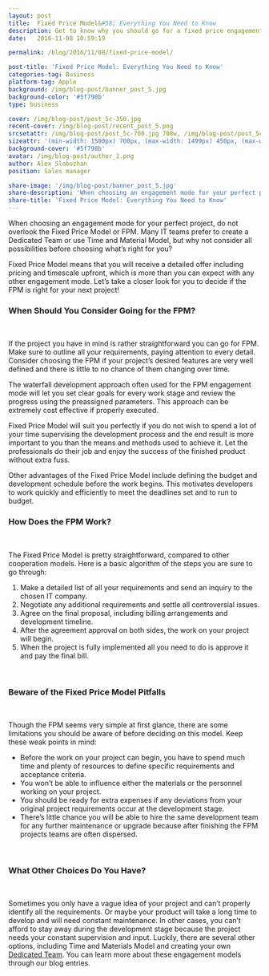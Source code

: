 ```yaml
---
layout: post
title:  Fixed Price Model&#58; Everything You Need to Know
description: Get to know why you should go for a fixed price engagement model, how it works and what its advantages and weak points are.
date:   2016-11-08 10:59:19

permalink: /blog/2016/11/08/fixed-price-model/

post-title: 'Fixed Price Model: Everything You Need to Know'
categories-tag: Business
platform-tag: Apple
background: /img/blog-post/banner_post_5.jpg
background-color: '#5f798b'
type: business

cover: /img/blog-post/post_5c-350.jpg
recent-cover: /img/blog-post/recent_post_5.png
srcsetattr: /img/blog-post/post_5c-700.jpg 700w, /img/blog-post/post_5c-450.jpg 450w, /img/blog-post/post_5c-350.jpg 350w
sizeattr: '(min-width: 1500px) 700px, (max-width: 1499px) 450px, (max-width: 1000px) 350px, 700px'
background-cover: '#5f798b'
avatar: /img/blog-post/author_1.png
author: Alex Slobozhan
position: Sales manager

share-image: '/img/blog-post/banner_post_5.jpg'
share-description: 'When choosing an engagement mode for your perfect project, do not overlook the Fixed Price Model or FPM. Many IT teams prefer to create a Dedicated Team or use Time and Material Model, but why not consider all possibilities before choosing what’s right for you?'
share-title: 'Fixed Price Model: Everything You Need to Know'
---
```


<div class="post-body p-t-6rem">
    <p>When choosing an engagement mode for your perfect project, do not overlook the Fixed Price Model or FPM. Many IT teams prefer to create a Dedicated Team or use Time and Material Model, but why not consider all possibilities before choosing what’s right for you?</p>
    <p>Fixed Price Model means that you will receive a detailed offer including pricing and timescale upfront, which is more than you can expect with any other engagement mode. Let’s take a closer look for you to decide if the FPM is right for your next project!</p>
    <h3>When Should You Consider Going for the FPM?</h3><br>
    <p>If the project you have in mind is rather straightforward you can go for FPM. Make sure to outline all your requirements, paying attention to every detail. Consider choosing the FPM if your project’s desired features are very well defined and there is little to no chance of them changing over time.</p>
    <p>The waterfall development approach often used for the FPM engagement mode will let you set clear goals for every work stage and review the progress using the preassigned parameters. This approach can be extremely cost effective if properly executed.</p>
    <p>Fixed Price Model will suit you perfectly if you do not wish to spend a lot of your time supervising the development process and the end result is more important to you than the means and methods used to achieve it. Let the professionals do their job and enjoy the success of the finished product without extra fuss.</p>
    <p>Other advantages of the Fixed Price Model include defining the budget and development schedule before the work begins. This motivates developers to work quickly and efficiently to meet the deadlines set and to run to budget.</p>
    <h3>How Does the FPM Work?</h3><br>
    <p>The Fixed Price Model is pretty straightforward, compared to other cooperation models. Here is a basic algorithm of the steps you are sure to go through:</p>
    <ol>
        <li>Make a detailed list of all your requirements and send an inquiry to the chosen IT company.</li>
        <li>Negotiate any additional requirements and settle all controversial issues.</li>
        <li>Agree on the final proposal, including billing arrangements and development timeline.</li>
        <li>After the agreement approval on both sides, the work on your project will begin.</li>
        <li>When the project is fully implemented all you need to do is approve it and pay the final bill.</li>
    </ol><br>
    <h3>Beware of the Fixed Price Model Pitfalls</h3><br>
    <p>Though the FPM seems very simple at first glance, there are some limitations you should be aware of before deciding on this model. Keep these weak points in mind:</p>
    <ul>
        <li>Before the work on your project can begin, you have to spend much time and plenty of resources to define specific requirements and acceptance criteria.</li>
        <li>You won’t be able to influence either the materials or the personnel working on your project.</li>
        <li>You should be ready for extra expenses if any deviations from your original project requirements occur at the development stage.</li>
        <li>There’s little chance you will be able to hire the same development team for any further maintenance or upgrade because after finishing the FPM projects teams are often dispersed.</li>
    </ul><br>
    <h3>What Other Choices Do You Have?</h3><br>
    <p>Sometimes you only have a vague idea of your project and can’t properly identify all the requirements. Or maybe your product will take a long time to develop and will need constant maintenance. In other cases, you can’t afford to stay away during the development stage because the project needs your constant supervision and input. Luckily, there are several other options, including Time and Materials Model and creating your own <a href="/blog/2016/10/17/is-dedicated-team-the-perfect-one-for-you/">Dedicated Team</a>. You can learn more about these engagement models through our blog entries.</p>
</div>